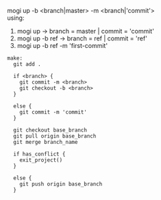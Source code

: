 
mogi up -b <branch|master> -m <branch|'commit'><br>
using:
  1) mogi up -> branch = master | commit = 'commit'
  2) mogi up -b ref -> branch = ref | commit = 'ref'
  3) mogi up -b ref -m 'first-commit'

````
make:
  git add .

  if <branch> {
    git commit -m <branch>
    git checkout -b <branch>
  }

  else {
    git commit -m 'commit'
  }

  git checkout base_branch
  git pull origin base_branch
  git merge branch_name

  if has_conflict {
    exit_project()
  }

  else {
    git push origin base_branch
  }
````